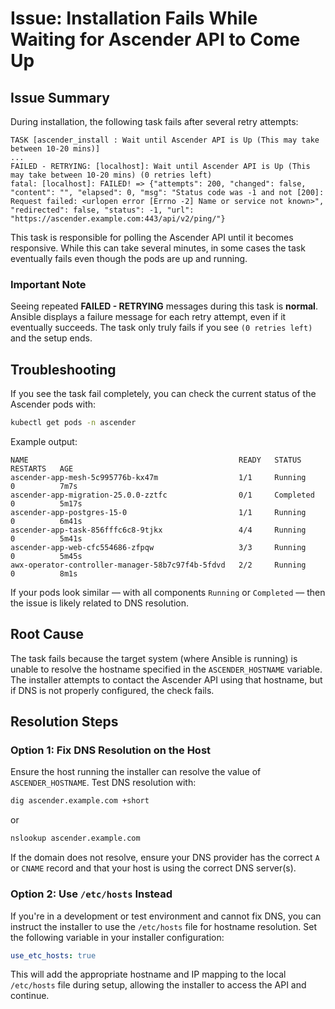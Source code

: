 # Issue: Installation Fails While Waiting for Ascender API to Come Up

## Issue Summary

During installation, the following task fails after several retry attempts:

```shell
TASK [ascender_install : Wait until Ascender API is Up (This may take between 10-20 mins)]
...
FAILED - RETRYING: [localhost]: Wait until Ascender API is Up (This may take between 10-20 mins) (0 retries left)
fatal: [localhost]: FAILED! => {"attempts": 200, "changed": false, "content": "", "elapsed": 0, "msg": "Status code was -1 and not [200]: Request failed: <urlopen error [Errno -2] Name or service not known>", "redirected": false, "status": -1, "url": "https://ascender.example.com:443/api/v2/ping/"}
```

This task is responsible for polling the Ascender API until it becomes responsive. While this can take several minutes, in some cases the task eventually fails even though the pods are up and running.

### Important Note

Seeing repeated **FAILED - RETRYING** messages during this task is **normal**. Ansible displays a failure message for each retry attempt, even if it eventually succeeds. The task only truly fails if you see `(0 retries left)` and the setup ends.

## Troubleshooting

If you see the task fail completely, you can check the current status of the Ascender pods with:

```bash
kubectl get pods -n ascender
```

Example output:

```
NAME                                               READY   STATUS      RESTARTS   AGE
ascender-app-mesh-5c995776b-kx47m                  1/1     Running     0          7m7s  
ascender-app-migration-25.0.0-zztfc                0/1     Completed   0          5m17s  
ascender-app-postgres-15-0                         1/1     Running     0          6m41s  
ascender-app-task-856fffc6c8-9tjkx                 4/4     Running     0          5m41s  
ascender-app-web-cfc554686-zfpqw                   3/3     Running     0          5m45s  
awx-operator-controller-manager-58b7c97f4b-5fdvd   2/2     Running     0          8m1s
```
If your pods look similar — with all components `Running` or `Completed` — then the issue is likely related to DNS resolution.

## Root Cause

The task fails because the target system (where Ansible is running) is unable to resolve the hostname specified in the `ASCENDER_HOSTNAME` variable. The installer attempts to contact the Ascender API using that hostname, but if DNS is not properly configured, the check fails.

## Resolution Steps

### Option 1: Fix DNS Resolution on the Host

Ensure the host running the installer can resolve the value of `ASCENDER_HOSTNAME`. Test DNS resolution with:

```bash
dig ascender.example.com +short
```
or

```bash
nslookup ascender.example.com
```

If the domain does not resolve, ensure your DNS provider has the correct `A` or `CNAME` record and that your host is using the correct DNS server(s).

### Option 2: Use `/etc/hosts` Instead

If you're in a development or test environment and cannot fix DNS, you can instruct the installer to use the `/etc/hosts` file for hostname resolution. Set the following variable in your installer configuration:

```yaml
use_etc_hosts: true
```

This will add the appropriate hostname and IP mapping to the local `/etc/hosts` file during setup, allowing the installer to access the API and continue.
